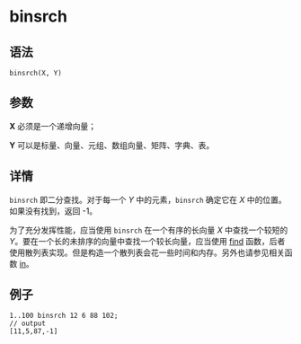# binsrch

## 语法

`binsrch(X, Y)`

## 参数

**X** 必须是一个递增向量；

**Y** 可以是标量、向量、元组、数组向量、矩阵、字典、表。

## 详情

`binsrch` 即二分查找。对于每一个 *Y*
中的元素，`binsrch` 确定它在 *X* 中的位置。如果没有找到，返回 -1。

为了充分发挥性能，应当使用 `binsrch` 在一个有序的长向量 *X* 中查找一个较短的
*Y*。要在一个长的未排序的向量中查找一个较长向量，应当使用 [find](../f/find.md)
函数，后者使用散列表实现。但是构造一个散列表会花一些时间和内存。另外也请参见相关函数 [in](../i/in.md)。

## 例子

```
1..100 binsrch 12 6 88 102;
// output
[11,5,87,-1]
```

